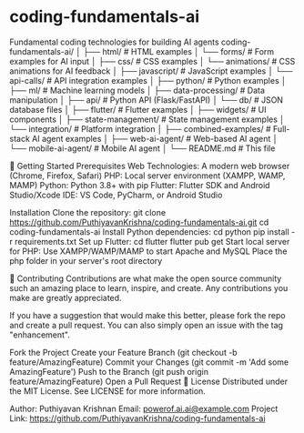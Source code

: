 # coding-fundamentals-ai
Fundamental coding technologies for building AI agents
coding-fundamentals-ai/
│
├── html/                 # HTML examples
│   └── forms/            # Form examples for AI input
│
├── css/                  # CSS examples
│   └── animations/       # CSS animations for AI feedback
│
├── javascript/           # JavaScript examples
│   └── api-calls/        # API integration examples
│
├── python/               # Python examples
│   ├── ml/               # Machine learning models
│   ├── data-processing/  # Data manipulation
│   ├── api/              # Python API (Flask/FastAPI)
│   └── db/               # JSON database files
│
├── flutter/              # Flutter examples
│   ├── widgets/          # UI components
│   ├── state-management/ # State management examples
│   └── integration/      # Platform integration
│
├── combined-examples/    # Full-stack AI agent examples
│   ├── web-ai-agent/     # Web-based AI agent
│   └── mobile-ai-agent/  # Mobile AI agent
│
└── README.md             # This file

🚀 Getting Started
Prerequisites
Web Technologies: A modern web browser (Chrome, Firefox, Safari)
PHP: Local server environment (XAMPP, WAMP, MAMP)
Python: Python 3.8+ with pip
Flutter: Flutter SDK and Android Studio/Xcode
IDE: VS Code, PyCharm, or Android Studio

Installation
Clone the repository:
git clone https://github.com/PuthiyavanKrishna/coding-fundamentals-ai.git
cd coding-fundamentals-ai
Install Python dependencies:
cd python
pip install -r requirements.txt
Set up Flutter:
cd flutter
flutter pub get
Start local server for PHP:
Use XAMPP/WAMP/MAMP to start Apache and MySQL
Place the php folder in your server's root directory

🤝 Contributing
Contributions are what make the open source community such an amazing place to learn, inspire, and create. Any contributions you make are greatly appreciated.

If you have a suggestion that would make this better, please fork the repo and create a pull request. You can also simply open an issue with the tag "enhancement".

Fork the Project
Create your Feature Branch (git checkout -b feature/AmazingFeature)
Commit your Changes (git commit -m 'Add some AmazingFeature')
Push to the Branch (git push origin feature/AmazingFeature)
Open a Pull Request
📄 License
Distributed under the MIT License. See LICENSE for more information.

Author: Puthiyavan Krishnan
Email:  powerof.ai.ai@example.com
Project Link: https://github.com/PuthiyavanKrishna/coding-fundamentals-ai
